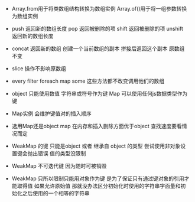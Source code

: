 
- Array.from用于将类数组结构转换为数组实例  Array.of()用于将一组参数转换为数组实例

- push 返回新的数组长度  pop 返回被删除的项 shift 返回被删除的项 unshift 返回新的数组长度
- concat 返回新的数组   创建一个当前数组的副本 拼接后返回这个副本 原数组不变
- slice 操作不影响原数组
- every filter foreach map some  这些方法都不改变调用他们的数组
- object 只能使用数值 字符串或符号作为键  Map 可以使用任何js数据类型作为键 
- Map实例  会维护键值对的插入顺序

- 选用Map还是object  map 在内存和插入删除方面优于object   查找速度要看情况而定

- WeakMap 的键 只能是object 或者 继承自 object 的类型 尝试使用非对象设置键会抛出错误 值的类型没限制
- WeakMap 不可迭代键 因为随时可被销毁
- WeakMap 只所以限制只能用对象作为键  是为了保证只有通过键对象的引用才能取得值 如果允许原始值 那就没办法区分初始化时使用的字符串字面量和初始化之后使用的一个相等的字符串